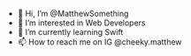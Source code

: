 - 👋 Hi, I’m @MatthewSomething
- 👀 I’m interested in Web Developers
- 🌱 I’m currently learning Swift
- 📫 How to reach me on IG @cheeky.matthew

<!---
MatthewSomething/MatthewSomething is a ✨ special ✨ repository because its `README.md` (this file) appears on your GitHub profile.
You can click the Preview link to take a look at your changes.
--->
